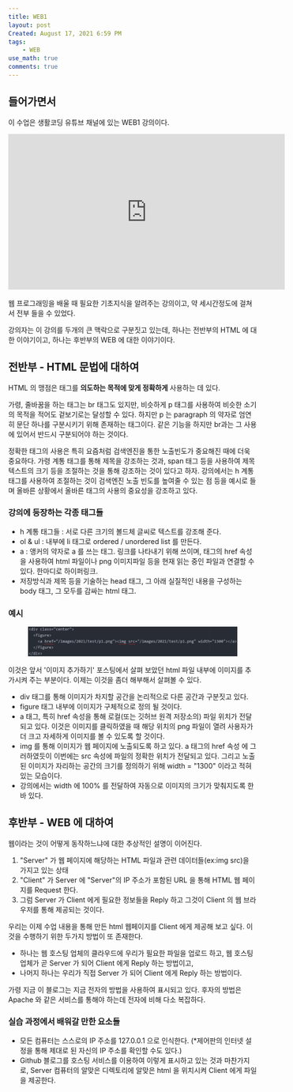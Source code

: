 ```yaml
---
title: WEB1
layout: post
Created: August 17, 2021 6:59 PM
tags:
    - WEB
use_math: true
comments: true
---
```


## 들어가면서

이 수업은 생활코딩 유튜브 채널에 있는 WEB1 강의이다.

<iframe width="560" height="315" src="https://www.youtube.com/embed/WD-LFlMi6iA" title="YouTube video player" frameborder="0" allow="accelerometer; autoplay; clipboard-write; encrypted-media; gyroscope; picture-in-picture" allowfullscreen></iframe>

웹 프로그래밍을 배울 때 필요한 기초지식을 알려주는 강의이고, 약 세시간정도에 걸쳐서 전부 들을 수 있었다.

강의자는 이 강의를 두개의 큰 맥락으로 구분짓고 있는데, 하나는 전반부의 HTML 에 대한 이야기이고, 하나는 후반부의 WEB 에 대한 이야기이다.

## 전반부 - HTML 문법에 대하여

HTML 의 맹점은 태그를 **의도하는 목적에 맞게 정확하게** 사용하는 데 있다.

가령, 줄바꿈을 하는 태그는 br 태그도 있지만, 비슷하게 p 태그를 사용하여 비슷한 소기의 목적을 적어도 겉보기로는 달성할 수 있다. 하지만 p 는  paragraph 의 약자로 엄연히 문단 하나를 구분시키기 위해 존재하는 태그이다. 같은 기능을 하지만 br과는 그 사용에 있어서 반드시 구분되어야 하는 것이다.

정확한 태그의 사용은 특히 요즘처럼 검색엔진을 통한 노출빈도가 중요해진 때에 더욱 중요하다. 가령 <h> 계통 태그를 통해 제목을 강조하는 것과, span 태그 등을 사용하여 제목 텍스트의 크기 등을 조절하는 것을 통해 강조하는 것이 있다고 하자. 강의에서는 h 계통 태그를 사용하여 조절하는 것이 검색엔진 노출 빈도를 높여줄 수 있는 점 등을 예시로 들며 올바른 상황에서 올바른 태그의 사용의 중요성을 강조하고 있다.

### 강의에 등장하는 각종 태그들

- h 계통 태그들 : 서로 다른 크기의 볼드체 글씨로 텍스트를 강조해 준다.
- ol & ul : 내부에 li 태그로 ordered / unordered list 를 만든다.
- a : 앵커의 약자로 a 를 쓰는 태그. 링크를 나타내기 위해 쓰이며, 태그의 href 속성을 사용하여 html 파일이나 png 이미지파일 등을 현재 읽는 중인 파일과 연결할 수 있다. 한마디로 하이퍼링크.
- 저장방식과 제목 등을 기술하는 head 태그, 그 아래 실질적인 내용을 구성하는 body 태그, 그 모두를 감싸는 html 태그.

### 예시

<div class="center">
  <figure>
    <a href="/images/2021/test3/p1.png"><img src="/images/2021/test3/p1.png" width="1600"></a>
  </figure>
</div>

이것은 앞서 '이미지 추가하기' 포스팅에서 살펴 보았던 html 파일 내부에 이미지를 추가시켜 주는 부분이다. 이제는 이것을 좀더 해부해서 살펴볼 수 있다.


- div 태그를 통해 이미지가 차지할 공간을 논리적으로 다른 공간과 구분짓고 있다.
- figure 태그 내부에 이미지가 구체적으로 정의 될 것이다.
- a 태그, 특히 href 속성을 통해 로컬(또는 깃허브 원격 저장소의) 파일 위치가 전달되고 있다. 이것은 이미지를 클릭하였을 때 해당 위치의 png 파일이 열려 사용자가 더 크고 자세하게 이미지를 볼 수 있도록 할 것이다.
- img 를 통해 이미지가 웹 페이지에 노출되도록 하고 있다. a 태그의 href 속성 에 그러하였듯이 이번에는 src 속성에 파일의 정확한 위치가 전달되고 있다. 그리고 노출된 이미지가 자리하는 공간의 크기를 정의하기 위해 width = "1300" 이라고 적혀 있는 모습이다.
- 강의에서는 width 에 100% 를 전달하여 자동으로 이미지의 크기가 맞춰지도록 한 바 있다.

## 후반부 - WEB 에 대하여

웹이라는 것이 어떻게 동작하느냐에 대한 추상적인 설명이 이어진다.

1. "Server" 가 웹 페이지에 해당하는 HTML 파일과 관련 데이터들(ex:img src)을 가지고 있는 상태
2. "Client" 가 Server 에 "Server"의 IP 주소가 포함된 URL 을 통해 HTML 웹 페이지를 Request 한다.
3. 그럼 Server 가 Client 에게 필요한 정보들을 Reply 하고 그것이 Client 의 웹 브라우저를 통해 제공되는 것이다.

우리는 이제 수업 내용을 통해 만든 html 웹페이지를 Client 에게 제공해 보고 싶다. 이것을 수행하기 위한 두가지 방법이 또 존재한다.

- 하나는 웹 호스팅 업체의 클라우드에 우리가 필요한 파일을 업로드 하고, 웹 호스팅 업체가 곧 Server 가 되어 Client 에게 Reply 하는 방법이고,
- 나머지 하나는 우리가 직접 Server 가 되어 Client 에게 Reply 하는 방법이다.

가령 지금 이 블로그는 지금 전자의 방법을 사용하여 표시되고 있다. 후자의 방법은 Apache 와 같은 서비스를 통해야 하는데 전자에 비해 다소 복잡하다.



### 실습 과정에서 배워갈 만한 요소들

- 모든 컴퓨터는 스스로의 IP 주소를 127.0.0.1 으로 인식한다. (*제어판의 인터넷 설정을 통해 제대로 된 자신의 IP 주소를 확인할 수도 있다.)
- Github 블로그를 호스팅 서비스를 이용하여 이렇게 표시하고 있는 것과 마찬가지로, Server 컴퓨터의 알맞은 디렉토리에 알맞은 html 을 위치시켜 Client 에게 파일을 제공한다.
